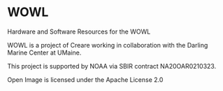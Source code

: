 # WOWL
Hardware and Software Resources for the WOWL 

WOWL is a project of Creare working in collaboration with the Darling Marine Center at UMaine.

This project is supported by NOAA via SBIR contract NA20OAR0210323.

Open Image is licensed under the Apache License 2.0
